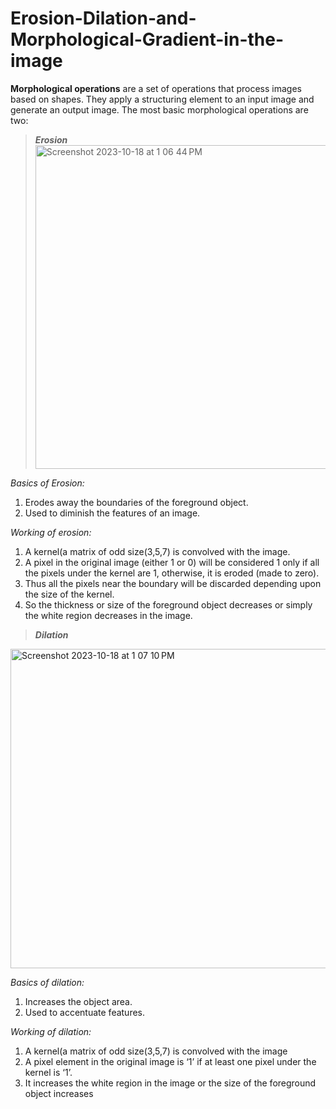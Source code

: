 # Erosion-Dilation-and-Morphological-Gradient-in-the-image

**Morphological operations** are a set of operations that process images based on shapes. They apply a structuring element to an input image and generate an output image. 
The most basic morphological operations are two: 
> ***Erosion***
    <img width="518" alt="Screenshot 2023-10-18 at 1 06 44 PM" src="https://github.com/adityagaur0/Erosion-Dilation-and-Morphological-Gradient-in-the-image/assets/112656570/736431f9-719f-4a73-a87a-c89750efcbdb">

  *Basics of Erosion:*
  1. Erodes away the boundaries of the foreground object.
  2. Used to diminish the features of an image.
  
  *Working of erosion:*
  1. A kernel(a matrix of odd size(3,5,7) is convolved with the image.
  2. A pixel in the original image (either 1 or 0) will be considered 1 only if all the pixels under the kernel are 1, otherwise, it is eroded (made to zero).
  3. Thus all the pixels near the boundary will be discarded depending upon the size of the kernel.
  4. So the thickness or size of the foreground object decreases or simply the white region decreases in the image.
> ***Dilation***
   <img width="511" alt="Screenshot 2023-10-18 at 1 07 10 PM" src="https://github.com/adityagaur0/Erosion-Dilation-and-Morphological-Gradient-in-the-image/assets/112656570/ebfe226b-aca1-4427-964e-772d8ee481cd">

  *Basics of dilation:*
  1. Increases the object area.
  2. Used to accentuate features.

  *Working of dilation:*
  1. A kernel(a matrix of odd size(3,5,7) is convolved with the image
  2. A pixel element in the original image is ‘1’ if at least one pixel under the kernel is ‘1’.
  3. It increases the white region in the image or the size of the foreground object increases 


